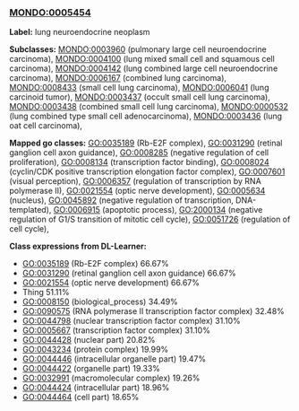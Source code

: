 
### [MONDO:0005454](http://purl.obolibrary.org/obo/MONDO_0005454)
**Label:** lung neuroendocrine neoplasm

**Subclasses:** [MONDO:0003960](http://purl.obolibrary.org/obo/MONDO_0003960) (pulmonary large cell neuroendocrine carcinoma), [MONDO:0004100](http://purl.obolibrary.org/obo/MONDO_0004100) (lung mixed small cell and squamous cell carcinoma), [MONDO:0004142](http://purl.obolibrary.org/obo/MONDO_0004142) (lung combined large cell neuroendocrine carcinoma), [MONDO:0006167](http://purl.obolibrary.org/obo/MONDO_0006167) (combined lung carcinoma), [MONDO:0008433](http://purl.obolibrary.org/obo/MONDO_0008433) (small cell lung carcinoma), [MONDO:0006041](http://purl.obolibrary.org/obo/MONDO_0006041) (lung carcinoid tumor), [MONDO:0003437](http://purl.obolibrary.org/obo/MONDO_0003437) (occult small cell lung carcinoma), [MONDO:0003438](http://purl.obolibrary.org/obo/MONDO_0003438) (combined small cell lung carcinoma), [MONDO:0000532](http://purl.obolibrary.org/obo/MONDO_0000532) (lung combined type small cell adenocarcinoma), [MONDO:0003436](http://purl.obolibrary.org/obo/MONDO_0003436) (lung oat cell carcinoma), 

**Mapped go classes:** [GO:0035189](http://purl.obolibrary.org/obo/GO_0035189) (Rb-E2F complex), [GO:0031290](http://purl.obolibrary.org/obo/GO_0031290) (retinal ganglion cell axon guidance), [GO:0008285](http://purl.obolibrary.org/obo/GO_0008285) (negative regulation of cell proliferation), [GO:0008134](http://purl.obolibrary.org/obo/GO_0008134) (transcription factor binding), [GO:0008024](http://purl.obolibrary.org/obo/GO_0008024) (cyclin/CDK positive transcription elongation factor complex), [GO:0007601](http://purl.obolibrary.org/obo/GO_0007601) (visual perception), [GO:0006357](http://purl.obolibrary.org/obo/GO_0006357) (regulation of transcription by RNA polymerase II), [GO:0021554](http://purl.obolibrary.org/obo/GO_0021554) (optic nerve development), [GO:0005634](http://purl.obolibrary.org/obo/GO_0005634) (nucleus), [GO:0045892](http://purl.obolibrary.org/obo/GO_0045892) (negative regulation of transcription, DNA-templated), [GO:0006915](http://purl.obolibrary.org/obo/GO_0006915) (apoptotic process), [GO:2000134](http://purl.obolibrary.org/obo/GO_2000134) (negative regulation of G1/S transition of mitotic cell cycle), [GO:0051726](http://purl.obolibrary.org/obo/GO_0051726) (regulation of cell cycle), 

**Class expressions from DL-Learner:**

- [GO:0035189](http://purl.obolibrary.org/obo/GO_0035189) (Rb-E2F complex) 66.67%
- [GO:0031290](http://purl.obolibrary.org/obo/GO_0031290) (retinal ganglion cell axon guidance) 66.67%
- [GO:0021554](http://purl.obolibrary.org/obo/GO_0021554) (optic nerve development) 66.67%
- Thing 51.11%
- [GO:0008150](http://purl.obolibrary.org/obo/GO_0008150) (biological_process) 34.49%
- [GO:0090575](http://purl.obolibrary.org/obo/GO_0090575) (RNA polymerase II transcription factor complex) 32.48%
- [GO:0044798](http://purl.obolibrary.org/obo/GO_0044798) (nuclear transcription factor complex) 31.10%
- [GO:0005667](http://purl.obolibrary.org/obo/GO_0005667) (transcription factor complex) 31.10%
- [GO:0044428](http://purl.obolibrary.org/obo/GO_0044428) (nuclear part) 20.82%
- [GO:0043234](http://purl.obolibrary.org/obo/GO_0043234) (protein complex) 19.99%
- [GO:0044446](http://purl.obolibrary.org/obo/GO_0044446) (intracellular organelle part) 19.47%
- [GO:0044422](http://purl.obolibrary.org/obo/GO_0044422) (organelle part) 19.33%
- [GO:0032991](http://purl.obolibrary.org/obo/GO_0032991) (macromolecular complex) 19.26%
- [GO:0044424](http://purl.obolibrary.org/obo/GO_0044424) (intracellular part) 18.96%
- [GO:0044464](http://purl.obolibrary.org/obo/GO_0044464) (cell part) 18.65%


